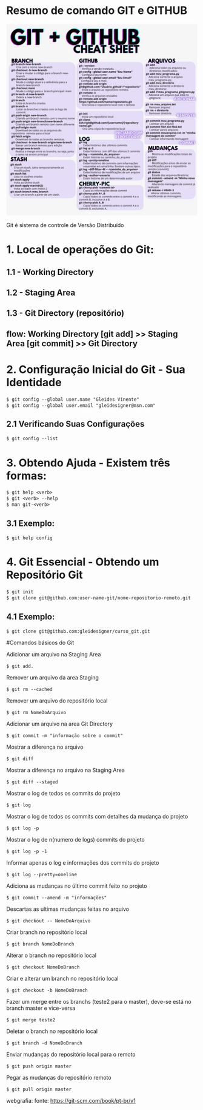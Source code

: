 # Resumo de comando GIT e GITHUB
![Alt text](command-git.jpg?raw=true "Resumo de comando GIT e GITHUB")

Git é sistema de controle de Versão Distribuído

# 1. Local de operações do Git:
## 1.1 - Working Directory
## 1.2 - Staging Area
## 1.3 - Git Directory (repositório)

## flow: Working Directory [git add] >> Staging Area [git commit] >> Git Directory

# 2. Configuração Inicial do Git - Sua Identidade

	$ git config --global user.name "Gleides Vinente"
	$ git config --global user.email "gleidesigner@msn.com"

## 2.1 Verificando Suas Configurações

	$ git config --list

# 3. Obtendo Ajuda - Existem três formas:

	$ git help <verb>
	$ git <verb> --help
	$ man git-<verb>

## 3.1 Exemplo:

	$ git help config

# 4. Git Essencial - Obtendo um Repositório Git

	$ git init
	$ git clone git@github.com:user-name-git/nome-repositorio-remoto.git

## 4.1 Exemplo:

	$ git clone git@github.com:gleidesigner/curso_git.git


#Comandos básicos do Git

Adicionar um arquivo na Staging Area

	$ git add.

Remover um arquivo da area Staging
	
	$ git rm --cached

Remover um arquivo do repositório local
	
	$ git rm NomeDoArquivo


Adicionar um arquivo na area Git Directory

	$ git commit -m "informação sobre o commit"

Mostrar a diferença no arquivo
	
	$ git diff

Mostrar a diferença no arquivo na Staging Area

	$ git diff --staged

Mostrar o log de todos os commits do projeto

	$ git log

Mostrar o log de todos os commits com detalhes da mudança do projeto

	$ git log -p

Mostrar o log de n(numero de logs) commits do projeto

	$ git log -p -1

Informar apenas o log e informações dos commits do projeto

	$ git log --pretty=oneline 

Adiciona as mudanças no último commit feito no projeto
	
	$ git commit --amend -m "informações"

Descartas as ultimas mudanças feitas no arquivo

	$ git checkout -- NomeDoArquivo

Criar branch no repositório local

	$ git branch NomeDoBranch

Alterar o branch no repositório local

	$ git checkout NomeDoBranch

Criar e alterar um branch no repositório local

	$ git checkout -b NomeDoBranch

Fazer um merge entre os branchs (teste2 para o master), deve-se está no branch master e vice-versa

	$ git merge teste2

Deletar o branch no repositório local

	$ git branch -d NomeDoBranch

Enviar mudanças do repositório local para o remoto

	$ git push origin master

Pegar as mudanças do repositório remoto

	$ git pull origin master


webgrafia: fonte: https://git-scm.com/book/pt-br/v1
